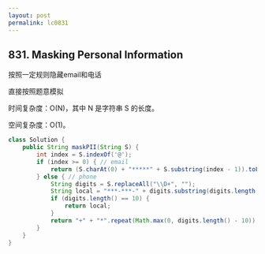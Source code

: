 ```yaml
---
layout: post
permalink: lc0831 
---
```


## 831. Masking Personal Information

按照一定规则隐藏email和电话

直接按照题意模拟

时间复杂度：O(N)，其中 N 是字符串 S 的长度。

空间复杂度：O(1)。

```java
class Solution {
    public String maskPII(String S) {
        int index = S.indexOf('@');
        if (index >= 0) { // email
            return (S.charAt(0) + "*****" + S.substring(index - 1)).toLowerCase();
        } else { // phone
            String digits = S.replaceAll("\\D+", "");
            String local = "***-***-" + digits.substring(digits.length() - 4);
            if (digits.length() == 10) {
                return local;
            }
            return "+" + "*".repeat(Math.max(0, digits.length() - 10)) + "-" + local;
        }
    }
}
```